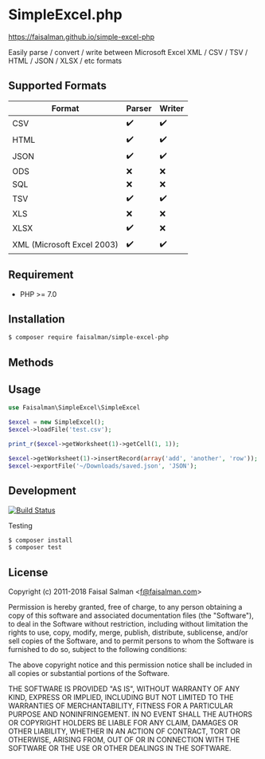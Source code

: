 # SimpleExcel.php

https://faisalman.github.io/simple-excel-php

Easily parse / convert / write between Microsoft Excel XML / CSV / TSV / HTML / JSON / XLSX / etc formats

## Supported Formats

| Format | Parser | Writer |
| --- | --- | --- |
| CSV | ✔️ | ✔️ |
| HTML | ✔️ | ✔️ |
| JSON | ✔️ | ✔️ |
| ODS | ❌ | ❌ |
| SQL | ❌ | ❌ |
| TSV | ✔️ | ✔️ |
| XLS | ❌ | ❌ |
| XLSX | ✔️ | ❌ |
| XML (Microsoft Excel 2003)| ✔️ | ✔️ |

## Requirement

* PHP >= 7.0

## Installation

```sh
$ composer require faisalman/simple-excel-php
```

## Methods

## Usage

```php
use Faisalman\SimpleExcel\SimpleExcel

$excel = new SimpleExcel();
$excel->loadFile('test.csv');

print_r($excel->getWorksheet(1)->getCell(1, 1));

$excel->getWorksheet(1)->insertRecord(array('add', 'another', 'row')); // insert more record
$excel->exportFile('~/Downloads/saved.json', 'JSON');
```

## Development

[![Build Status](https://travis-ci.org/faisalman/simple-excel-php.png)](https://travis-ci.org/faisalman/simple-excel-php)

Testing

```sh
$ composer install
$ composer test
```

## License

Copyright (c) 2011-2018 Faisal Salman <<f@faisalman.com>>

Permission is hereby granted, free of charge, to any person obtaining a copy
of this software and associated documentation files (the "Software"), to deal
in the Software without restriction, including without limitation the rights
to use, copy, modify, merge, publish, distribute, sublicense, and/or sell
copies of the Software, and to permit persons to whom the Software is
furnished to do so, subject to the following conditions:

The above copyright notice and this permission notice shall be included in
all copies or substantial portions of the Software.

THE SOFTWARE IS PROVIDED "AS IS", WITHOUT WARRANTY OF ANY KIND, EXPRESS OR
IMPLIED, INCLUDING BUT NOT LIMITED TO THE WARRANTIES OF MERCHANTABILITY,
FITNESS FOR A PARTICULAR PURPOSE AND NONINFRINGEMENT. IN NO EVENT SHALL THE
AUTHORS OR COPYRIGHT HOLDERS BE LIABLE FOR ANY CLAIM, DAMAGES OR OTHER
LIABILITY, WHETHER IN AN ACTION OF CONTRACT, TORT OR OTHERWISE, ARISING FROM,
OUT OF OR IN CONNECTION WITH THE SOFTWARE OR THE USE OR OTHER DEALINGS IN
THE SOFTWARE.
